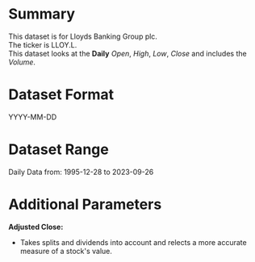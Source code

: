 # Summary

This dataset is for Lloyds Banking Group plc.    
The ticker is LLOY.L.    
This dataset looks at the **Daily** _Open_, _High_, _Low_, _Close_ and includes the _Volume_.    


# Dataset Format  

YYYY-MM-DD    

# Dataset Range  

Daily Data from: 1995-12-28 to 2023-09-26      

# Additional Parameters  

**Adjusted Close:**  

* Takes splits and dividends into account and relects a more accurate measure of a stock's value.
